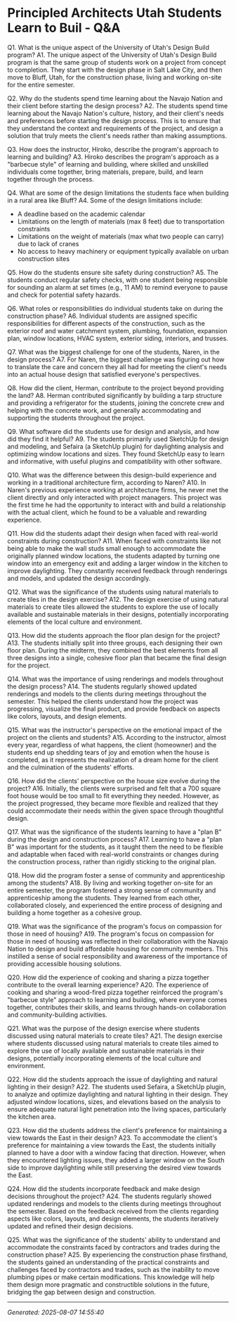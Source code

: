 # Principled Architects  Utah Students Learn to Buil - Q&A

Q1. What is the unique aspect of the University of Utah's Design Build program?
A1. The unique aspect of the University of Utah's Design Build program is that the same group of students work on a project from concept to completion. They start with the design phase in Salt Lake City, and then move to Bluff, Utah, for the construction phase, living and working on-site for the entire semester.

Q2. Why do the students spend time learning about the Navajo Nation and their client before starting the design process?
A2. The students spend time learning about the Navajo Nation's culture, history, and their client's needs and preferences before starting the design process. This is to ensure that they understand the context and requirements of the project, and design a solution that truly meets the client's needs rather than making assumptions.

Q3. How does the instructor, Hiroko, describe the program's approach to learning and building?
A3. Hiroko describes the program's approach as a "barbecue style" of learning and building, where skilled and unskilled individuals come together, bring materials, prepare, build, and learn together through the process.

Q4. What are some of the design limitations the students face when building in a rural area like Bluff?
A4. Some of the design limitations include:
- A deadline based on the academic calendar
- Limitations on the length of materials (max 8 feet) due to transportation constraints
- Limitations on the weight of materials (max what two people can carry) due to lack of cranes
- No access to heavy machinery or equipment typically available on urban construction sites

Q5. How do the students ensure site safety during construction?
A5. The students conduct regular safety checks, with one student being responsible for sounding an alarm at set times (e.g., 11 AM) to remind everyone to pause and check for potential safety hazards.

Q6. What roles or responsibilities do individual students take on during the construction phase?
A6. Individual students are assigned specific responsibilities for different aspects of the construction, such as the exterior roof and water catchment system, plumbing, foundation, expansion plan, window locations, HVAC system, exterior siding, interiors, and trusses.

Q7. What was the biggest challenge for one of the students, Naren, in the design process?
A7. For Naren, the biggest challenge was figuring out how to translate the care and concern they all had for meeting the client's needs into an actual house design that satisfied everyone's perspectives.

Q8. How did the client, Herman, contribute to the project beyond providing the land?
A8. Herman contributed significantly by building a tarp structure and providing a refrigerator for the students, joining the concrete crew and helping with the concrete work, and generally accommodating and supporting the students throughout the project.

Q9. What software did the students use for design and analysis, and how did they find it helpful?
A9. The students primarily used SketchUp for design and modeling, and Sefaira (a SketchUp plugin) for daylighting analysis and optimizing window locations and sizes. They found SketchUp easy to learn and informative, with useful plugins and compatibility with other software.

Q10. What was the difference between this design-build experience and working in a traditional architecture firm, according to Naren?
A10. In Naren's previous experience working at architecture firms, he never met the client directly and only interacted with project managers. This project was the first time he had the opportunity to interact with and build a relationship with the actual client, which he found to be a valuable and rewarding experience.

Q11. How did the students adapt their design when faced with real-world constraints during construction?
A11. When faced with constraints like not being able to make the wall studs small enough to accommodate the originally planned window locations, the students adapted by turning one window into an emergency exit and adding a larger window in the kitchen to improve daylighting. They constantly received feedback through renderings and models, and updated the design accordingly.

Q12. What was the significance of the students using natural materials to create tiles in the design exercise?
A12. The design exercise of using natural materials to create tiles allowed the students to explore the use of locally available and sustainable materials in their designs, potentially incorporating elements of the local culture and environment.

Q13. How did the students approach the floor plan design for the project?
A13. The students initially split into three groups, each designing their own floor plan. During the midterm, they combined the best elements from all three designs into a single, cohesive floor plan that became the final design for the project.

Q14. What was the importance of using renderings and models throughout the design process?
A14. The students regularly showed updated renderings and models to the clients during meetings throughout the semester. This helped the clients understand how the project was progressing, visualize the final product, and provide feedback on aspects like colors, layouts, and design elements.

Q15. What was the instructor's perspective on the emotional impact of the project on the clients and students?
A15. According to the instructor, almost every year, regardless of what happens, the client (homeowner) and the students end up shedding tears of joy and emotion when the house is completed, as it represents the realization of a dream home for the client and the culmination of the students' efforts.

Q16. How did the clients' perspective on the house size evolve during the project?
A16. Initially, the clients were surprised and felt that a 700 square foot house would be too small to fit everything they needed. However, as the project progressed, they became more flexible and realized that they could accommodate their needs within the given space through thoughtful design.

Q17. What was the significance of the students learning to have a "plan B" during the design and construction process?
A17. Learning to have a "plan B" was important for the students, as it taught them the need to be flexible and adaptable when faced with real-world constraints or changes during the construction process, rather than rigidly sticking to the original plan.

Q18. How did the program foster a sense of community and apprenticeship among the students?
A18. By living and working together on-site for an entire semester, the program fostered a strong sense of community and apprenticeship among the students. They learned from each other, collaborated closely, and experienced the entire process of designing and building a home together as a cohesive group.

Q19. What was the significance of the program's focus on compassion for those in need of housing?
A19. The program's focus on compassion for those in need of housing was reflected in their collaboration with the Navajo Nation to design and build affordable housing for community members. This instilled a sense of social responsibility and awareness of the importance of providing accessible housing solutions.

Q20. How did the experience of cooking and sharing a pizza together contribute to the overall learning experience?
A20. The experience of cooking and sharing a wood-fired pizza together reinforced the program's "barbecue style" approach to learning and building, where everyone comes together, contributes their skills, and learns through hands-on collaboration and community-building activities.

Q21. What was the purpose of the design exercise where students discussed using natural materials to create tiles?
A21. The design exercise where students discussed using natural materials to create tiles aimed to explore the use of locally available and sustainable materials in their designs, potentially incorporating elements of the local culture and environment.

Q22. How did the students approach the issue of daylighting and natural lighting in their design?
A22. The students used Sefaira, a SketchUp plugin, to analyze and optimize daylighting and natural lighting in their design. They adjusted window locations, sizes, and elevations based on the analysis to ensure adequate natural light penetration into the living spaces, particularly the kitchen area.

Q23. How did the students address the client's preference for maintaining a view towards the East in their design?
A23. To accommodate the client's preference for maintaining a view towards the East, the students initially planned to have a door with a window facing that direction. However, when they encountered lighting issues, they added a larger window on the South side to improve daylighting while still preserving the desired view towards the East.

Q24. How did the students incorporate feedback and make design decisions throughout the project?
A24. The students regularly showed updated renderings and models to the clients during meetings throughout the semester. Based on the feedback received from the clients regarding aspects like colors, layouts, and design elements, the students iteratively updated and refined their design decisions.

Q25. What was the significance of the students' ability to understand and accommodate the constraints faced by contractors and trades during the construction phase?
A25. By experiencing the construction phase firsthand, the students gained an understanding of the practical constraints and challenges faced by contractors and trades, such as the inability to move plumbing pipes or make certain modifications. This knowledge will help them design more pragmatic and constructible solutions in the future, bridging the gap between design and construction.

---
*Generated: 2025-08-07 14:55:40*
